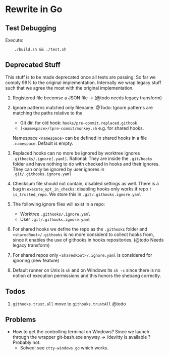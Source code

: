 # Rewrite in Go

## Test Debugging

Execute:

```shell
    ./build.sh && ./test.sh
```

## Deprecated Stuff

This stuff is to be made deprecated once all tests are passing. So far we comply 99% to the original implementation. Internally we wrap legacy stuff such that we agree the most with the original implementation.

1. Registered file becomse a JSON file -> (@todo needs legacy transform)
2. Ignore patterns matched only filename. @Todo: Ignore patterns are matching the paths relative to the

    - Git dir. for old hook: `hooks/pre-commit.replaced.githook`
    - `[<namespace>/]pre-commit/monkey.sh` e.g. for shared hooks.

    Namespace `<namespace>` can be defined in shared hooks in a file `.namespace`. Default is empty.
3. Replaced hooks can no more be ignored by worktree ignores `.githooks/.ignore[.yaml]`. Rational: They are inside the `.git/hooks`
folder and have nothing to do with checked in hooks and their ignores. They can only be ignored by user ignores in
`.git/.githooks.ignore.yaml`
4. Checksum file should not contain, disabled settings as well. There is a bug in `execute_opt_in_checks`: disabling hooks only works if repo `! is_trusted_repo`.
We store this in `.git/.githooks.ignore.yaml`
5. The following ignore files will exist in a repo:
    - Worktree `.githooks/.ignore.yaml`
    - User `.git/.githooks.ignore.yaml`
5. For shared hooks we define the repo as the `.githooks` folder and `<sharedRoot>/.githooks` is no more considerd to collect hooks from, since it enables the use of githooks in hooks repositories. (@todo Needs legacy transform)
5. For shared repos only `<sharedRoot>/.ignore.yaml` is considered for ignoring (new feature)
5. Default runner on Unix is `sh` and on Windows its `sh -c` since
there is no notion of execution permissions and this honors the shebang correctly.

## Todos
1. `githooks.trust.all` move to `githooks.trustAll` @todo


## Problems

- How to get the controlling terminal on Windows? Since we launch through the wrapper git-bash.exe anyway -> /dev/tty is available ? Probably not.
  - Solved: see `ctty-windows.go` which works.